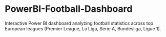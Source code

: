 # PowerBI-Football-Dashboard
Interactive Power BI dashboard analyzing football statistics across top European leagues (Premier League, La Liga, Serie A, Bundesliga, Ligue 1).
